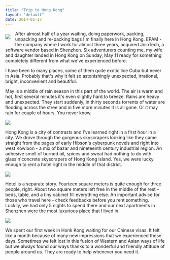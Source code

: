 ```yaml
---
title: "Trip to Hong Kong"
layout: "default"
date: 2014-05-17
---
```


<img src="/img/hk-1/7.jpg" style="float: left; margin: 10px 15px 15px 0" />


After almost half of a year waiting, doing paperwork, packing, unpacking and re-packing bags I'm finally here in Hong Kong. EPAM - the company where I work for almost three years, acquired JoinTech, a software vendor based in Shenzhen. Six adventurers counting me, my wife and daughter landed in Hong Kong on Sunday, May 11 ready for something completely different from what we've experienced before.


I have been to many places, some of them quite exotic lice Cuba but never in Asia. Probably that's why it felt so astonishingly unexpected, irrational, bright, inconvenient and beautiful. 


May is a middle of rain season in this part of the world. The air is warm and hot, first several minutes it's even slightly hard to breeze. Rains are heavy and unexpected. They start suddenly, in thirty seconds torrents of water are flooding across the stree and in five more minutes it is all gone. Or it may rain for couple of hours. You never know. 


<img src="/img/hk-1/4.jpg" />


Hong Kong is a city of contrasts and I've learned right in a first hour in a city. We drove through the gorgeous skyscrapers looking like they came straight from the pages of early Hibson's cyberpunk novels and right into west Kowloon - a mix of bazar and nineteenth century industrial region. An adhesive smell of burned oil, spices and sweat had nothing to do with glass'n'concrete skyscrapers of Hong Kong island. Yes, we were lucky enough to rent a hotel right in the middle of that district.


<img src="/img/hk-1/5.jpg" />


Hotel is a separate story. Fourteen square meters is quite enough for three people, right. About two square meters left free in the middle of the rest – beds, table, and a tiny cabinet fill everything else.  An important advice for those who travel here - check feedbacks before you rent something. Luckily, we had only 5 nights to spend there and our next apartments in Shenzhen were the most luxurious place that I lived in. 


<img src="/img/hk-1/6.jpg" />


We spent our first week in Honk Kong waiting for our Chinese visas. It felt like a month because of many new impressions that we experienced these days. Sometimes we felt lost in this fusion of Western and Asian ways of life but we always found our ways thanks to a wonderful and friendly attitude of people around us. They are ready to help whenever you need it.